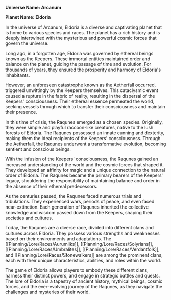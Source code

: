 **Universe Name: Arcanum**

**Planet Name: Eldoria**

In the universe of Arcanum, Eldoria is a diverse and captivating planet that is home to various species and races. The planet has a rich history and is deeply intertwined with the mysterious and powerful cosmic forces that govern the universe.

Long ago, in a forgotten age, Eldoria was governed by ethereal beings known as the Keepers. These immortal entities maintained order and balance on the planet, guiding the passage of time and evolution. For thousands of years, they ensured the prosperity and harmony of Eldoria's inhabitants.

However, an unforeseen catastrophe known as the Aetherfall occurred, triggered unwittingly by the Keepers themselves. This cataclysmic event caused a rupture in the fabric of reality, resulting in the dispersal of the Keepers' consciousness. Their ethereal essence permeated the world, seeking vessels through which to transfer their consciousness and maintain their presence.

In this time of crisis, the Raqunes emerged as a chosen species. Originally, they were simple and playful raccoon-like creatures, native to the lush forests of Eldoria. The Raqunes possessed an innate cunning and dexterity, making them the ideal recipients of the Keepers' consciousness. Through the Aetherfall, the Raqunes underwent a transformative evolution, becoming sentient and conscious beings.

With the infusion of the Keepers' consciousness, the Raqunes gained an increased understanding of the world and the cosmic forces that shaped it. They developed an affinity for magic and a unique connection to the natural order of Eldoria. The Raqunes became the primary bearers of the Keepers' legacy, shouldering the responsibility of maintaining balance and order in the absence of their ethereal predecessors.

As the centuries passed, the Raqunes faced numerous trials and tribulations. They experienced wars, periods of peace, and even faced near-extinction. Each generation of Raqunes inherited the collective knowledge and wisdom passed down from the Keepers, shaping their societies and cultures.

Today, the Raqunes are a diverse race, divided into different clans and cultures across Eldoria. They possess various strengths and weaknesses based on their environments and adaptations. The [[Planning/Lore/Races/Aurumliks]], [[Planning/Lore/Races/Solyrians]], [[Planning/Lore/Races/Umbralites]], [[Planning/Lore/Races/Verdantfolk]], and [[Planning/Lore/Races/Stonewalkers]] are among the prominent clans, each with their unique characteristics, abilities, and roles within the world.

The game of Eldoria allows players to embody these different clans, harness their distinct powers, and engage in strategic battles and quests. The lore of Eldoria is a tapestry of ancient history, mythical beings, cosmic forces, and the ever-evolving journey of the Raqunes, as they navigate the challenges and mysteries of their world.
